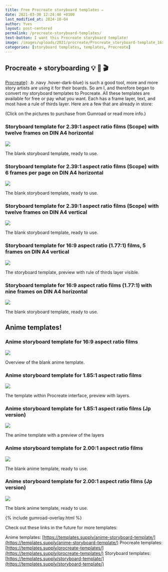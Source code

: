 ```yaml
---
title: Free Procreate storyboard templates ✏️
date: 2021-03-30 12:24:48 +0100
last_modified_at: 2024-10-04
author: Yves
layout: post-centered
permalink: /procreate-storyboard-templates/
text-button: I want this Procreate storyboard template!
image: /images/uploads/2021/procreate/Procreate_storyboard-template_16x9_9-frames-Avenir-Next_9pt_DIN_A4-landscape_rule-of-thirds.png
categories: [storyboard templates, templates, Procreate]
---
```

## Procreate + storyboarding 💡 🥷 🎬 
[Procreate](https://procreate.art){: .b .navy .hover-dark-blue} is such a good tool, more and more story artists are using it for their boards. So am I, and therefore began to convert my storyboard templates to Procreate. All these templates are available for free or pay what you want. Each has a frame layer, text, and most have a rule of thirds layer. Here are a few that are already in store:

<p class="tc f5 black-30 measure-wide lh-copy avenir">
(Click on the pictures to purchase from Gumroad or read more info.)
</p>

### Storyboard template for 2.39:1 aspect ratio films (Scope) with twelve frames on DIN A4 horizontal

<a href="https://gum.co/scope_storyboard_procreate_A4_horizontal" class="no-underline pv2 grow db"><img class="w-100" src="/images/uploads/2021/procreate/Procreate_storyboard-template_2.39x1_scope_12-frames-Avenir-Next_10pt_DIN_A4-landscape_overview.png"></a>
<figcaption>The blank storyboard template, ready to use.</figcaption>

### Storyboard template for 2.39:1 aspect ratio films (Scope) with 6 frames per page on DIN A4 horizontal

<a href="https://gum.co/scope_storyboard_procreate_6-frames_A4_hrzntl" class="no-underline pv2 grow db"><img class="w-100" src="/images/uploads/2021/procreate/Procreate_storyboard-template_2.39x1_scope_6-frames-Avenir-Next_10pt_DIN_A4-landscape_overview.png"></a>
<figcaption>The blank storyboard template, ready to use.</figcaption>

### Storyboard template for 2.39:1 aspect ratio films (Scope) with twelve frames on DIN A4 vertical

<a href="https://gum.co/scope_storyboard_procreate_A4_vertical" class="no-underline pv2 grow db"><img class="w-100" src="/images/uploads/2021/procreate/Procreate_storyboard-template_2.39x1_scope_Avenir-Light_10pt_DIN_A4-portrait_preview.png"></a>
<figcaption>The blank storyboard template, ready to use.</figcaption>

### Storyboard template for 16:9 aspect ratio (1.77:1) films, 5 frames on DIN A4 vertical

<a href="https://gum.co/16x9-Prct-5frms-A4-vert" class="no-underline pv2 grow db"><img class="w-100" src="/images/uploads/2021/procreate/Procreate_Storyboard_Template_16x9-aspect-ratio_5-frames_DINA4-vertical_overview.png"></a>
<figcaption>The storyboard template, preview with rule of thirds layer visible.</figcaption>

### Storyboard template for 16:9 aspect ratio films (1.77:1) with nine frames on DIN A4 horizontal

<a href="https://gum.co/16x9_storyboard_procreate_9-frames_A4_hrzntl" class="no-underline pv2 grow db"><img class="w-100" src="/images/uploads/2021/procreate/Procreate_storyboard-template_16x9_9-frames-Avenir-Next_9pt_DIN_A4-landscape_blank.png"></a>
<figcaption>The blank storyboard template, ready to use.</figcaption>

## Anime templates!

### Anime storyboard template for 16:9 aspect ratio films

<a href="https://gum.co/ghibli-storyboard-16x9-Procreate-En" class="no-underline pv2 grow db"><img class="w-100" src="/images/uploads/2021/procreate/Procreate_anime-storyboard-template_16x9_A4_vertical_preview.png"></a>
<figcaption>Overview of the blank anime template.</figcaption>

### Anime storyboard template for 1.85:1 aspect ratio films

<a href="https://gum.co/ghibli-storyboard-wide-Procreate-En" class="no-underline pv2 grow db"><img class="w-100" src="/images/uploads/2021/procreate/Procreate_anime-storyboard-template-1.85x1_A4-vertical_preview.jpeg"></a>
<figcaption>The template within Procreate interface, preview with layers.</figcaption>

### Anime storyboard template for 1.85:1 aspect ratio films (Jp version)

<a href="https://gum.co/ghibli-storyboard-wide-Procreate-Jp" class="no-underline pv2 grow db"><img class="w-100" src="/images/uploads/2021/procreate/Procreate_Japanese_anime-storyboard-template-1.85x1_A4-vertical_preview.jpeg"></a>
<figcaption>The anime template with a preview of the layers</figcaption>

### Anime storyboard template for 2.00:1 aspect ratio films

<a href="https://gum.co/ghibli-storyboard-univisium-Procreate-En" class="no-underline pv2 grow db"><img class="w-100" src="/images/uploads/2021/procreate/anime-storyboard-template_2.00x1_A4_vertical_overview.png"></a>
<figcaption>The blank anime template, ready to use.</figcaption>

### Anime storyboard template for 2.00:1 aspect ratio films (Jp version)

<a href="https://gum.co/ghibli-storyboard-univisium-Procreate-Jp" class="no-underline pv2 grow db"><img class="w-100" src="/images/uploads/2021/procreate/Japanese_anime-storyboard-template-2x1_A4-vertical_overview.png"></a>
<figcaption>The blank anime template, ready to use.</figcaption>

{% include gumroad-overlay.html %}

Check out these links in the future for more templates:

Anime templates: [https://templates.supply/anime-storyboard-template/](https://templates.supply/anime-storyboard-template/)
Procreate templates: [https://templates.supply/procreate-templates/](https://templates.supply/procreate-templates/)
Storyboard templates: [https://templates.supply/storyboard-template/](https://templates.supply/storyboard-template/)